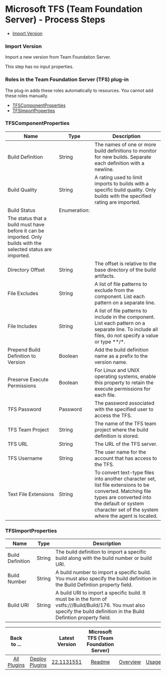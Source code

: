 
# Microsoft TFS (Team Foundation Server) - Process Steps

* [Import Version](#import_version)


### Import Version

Import a new version from Team Foundation Server.

This step has no input properties.


### Roles in the Team Foundation Server (TFS) plug-in

The plug-in adds these roles automatically to resources. You cannot add these roles manually.


* [TFSComponentProperties](#tfscomponentproperties_role)
* [TFSImportProperties](#tfsimportproperties_role)


### TFSComponentProperties


| Name | Type | Description |
| --- | --- | --- |
| Build Definition | String | The names of one or more build definitions to monitor for new builds. Separate each definition with a newline. |
| Build Quality | String | A rating used to limit imports to builds with a specific build quality. Only builds with the specified rating are imported. |
| Build Status | Enumeration:
| The status that a build must have before it can be imported. Only builds with the selected status are imported. |
| Directory Offset | String | The offset is relative to the base directory of the build artifacts. |
| File Excludes | String | A list of file patterns to exclude from the component. List each pattern on a separate line. |
| File Includes | String | A list of file patterns to include in the component. List each pattern on a separate line. To include all files, do not specify a value or type \*\*/\*. |
| Prepend Build Definition to Version | Boolean | Add the build definition name as a prefix to the version name. |
| Preserve Execute Permissions | Boolean | For Linux and UNIX operating systems, enable this property to retain the execute permissions for each file. |
| TFS Password | Password | The password associated with the specified user to access the TFS. |
| TFS Team Project | String | The name of the TFS team project where the build definition is stored. |
| TFS URL | String | The URL of the TFS server. |
| TFS Username | String | The user name for the account that has access to the TFS. |
| Text File Extensions | String | To convert text-type files into another character set, list file extensions to be converted. Matching file types are converted into the default or system character set of the system where the agent is located. |

### TFSImportProperties


| Name | Type | Description |
| --- | --- | --- |
| Build Definition | String | The build definition to import a specific build along with the build number or build URI. |
| Build Number | String | A build number to import a specific build. You must also specify the build definition in the Build Defintion property field. |
| Build URI | String | A build URI to import a specific build. It must be in the form of vstfs:///Build/Build/176. You must also specify the build definition in the Build Defintion property field. |



|Back to ...||Latest Version|Microsoft TFS (Team Foundation Server) ||||
| :---: | :---: | :---: | :---: | :---: | :---: | :---: |
|[All Plugins](../../index.md)|[Deploy Plugins](../README.md)|[22.1131551](https://raw.githubusercontent.com/UrbanCode/IBM-UCD-PLUGINS/main/files/TFS-SourceConfig/ucd-TFS-SourceConfig-22.1131551.zip)|[Readme](README.md)|[Overview](overview.md)|[Usage](usage.md)|[Downloads](downloads.md)|
